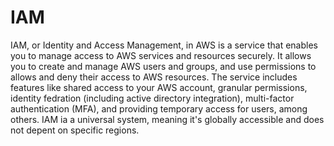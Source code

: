 # IAM

IAM, or Identity and Access Management, in AWS is a service that enables you to manage access to AWS services and resources securely. It allows you to create and manage AWS users and groups, and use permissions to allows and deny their access to AWS resources. The service includes features like shared access to your AWS account, granular permissions, identity fedration (including active directory integration), multi-factor authentication (MFA), and providing temporary access for users, among others. IAM ia a universal system, meaning it's globally accessible and does not depent on specific regions.
